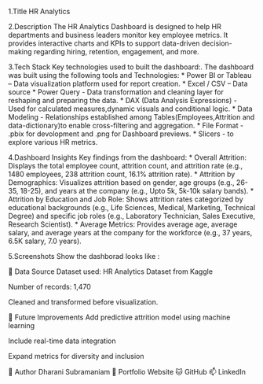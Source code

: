 1.Title
   HR Analytics 
   
2.Description
    The HR Analytics Dashboard is designed to help HR departments and business leaders monitor key employee metrics. It provides interactive charts and KPIs to support data-driven decision-making regarding hiring, retention, engagement, and more.

3.Tech Stack
   Key technologies used to built the dashboard:.
      The dashboard was built using the following tools and Technologies:
       * Power BI or Tableau – Data visualization platform used for report creation.
       * Excel / CSV – Data source
       * Power Query - Data transformation and cleaning layer for reshaping and preparing the data.
       * DAX (Data Analysis Expressions) - Used for calculated measures,dynamic visuals and conditional logic.
       * Data Modeling -  Relationships established among Tables(Employees,Attrition and data-dictionary)to enable cross-filtering and aggregation.
       * File Format - .pbix for devolopment and .png for Dashboard previews.
       * Slicers - to explore various HR metrics.

4.Dashboard Insights
   Key findings from the dashboard:
      * Overall Attrition:
          Displays the total employee count, attrition count, and attrition rate (e.g., 1480 employees, 238 attrition count, 16.1% attrition rate).
      * Attrition by Demographics:
          Visualizes attrition based on gender, age groups (e.g., 26-35, 18-25), and years at the company (e.g., Upto 5k, 5k-10k salary bands).
      * Attrition by Education and Job Role:
          Shows attrition rates categorized by educational backgrounds (e.g., Life Sciences, Medical, Marketing, Technical Degree) and specific job roles (e.g., 
          Laboratory Technician, Sales Executive, Research Scientist).
      * Average Metrics:
          Provides average age, average salary, and average years at the company for the workforce (e.g., 37 years, 6.5K salary, 7.0 years).

5.Screenshots
  Show the dashborad looks like : 

📂 Data Source
Dataset used: HR Analytics Dataset from Kaggle

Number of records: 1,470

Cleaned and transformed before visualization.

🔧 Future Improvements
Add predictive attrition model using machine learning

Include real-time data integration

Expand metrics for diversity and inclusion

👤 Author
Dharani Subramaniam
🔗 Portfolio Website
🐱 GitHub
📫 LinkedIn

